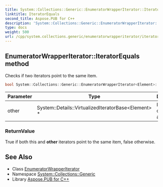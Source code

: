 ```yaml
---
title: System::Collections::Generic::EnumeratorWrapperIterator::IteratorEquals method
linktitle: IteratorEquals
second_title: Aspose.PUB for C++
description: 'System::Collections::Generic::EnumeratorWrapperIterator::IteratorEquals method. Checks if two iterators point to the same item in C++.'
type: docs
weight: 500
url: /cpp/system.collections.generic/enumeratorwrapperiterator/iteratorequals/
---
```

## EnumeratorWrapperIterator::IteratorEquals method


Checks if two iterators point to the same item.

```cpp
bool System::Collections::Generic::EnumeratorWrapperIterator<Element>::IteratorEquals(System::Details::VirtualizedIteratorBase<Element> *other) const override
```


| Parameter | Type | Description |
| --- | --- | --- |
| other | System::Details::VirtualizedIteratorBase\<Element\> * | Iterator to check against. |

### ReturnValue

True if both this and **other** iterators point to the same item, false otherwise.

## See Also

* Class [EnumeratorWrapperIterator](../)
* Namespace [System::Collections::Generic](../../)
* Library [Aspose.PUB for C++](../../../)
